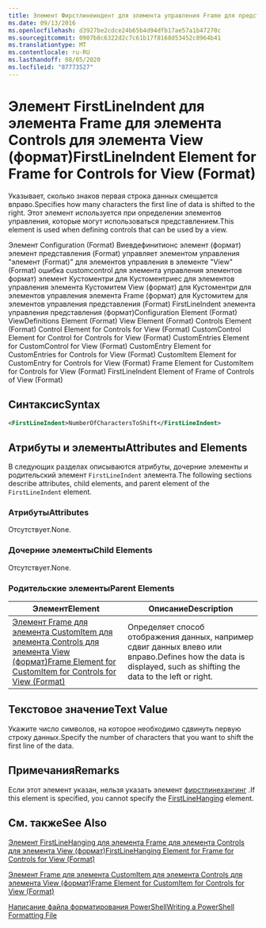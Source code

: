 ```yaml
---
title: Элемент Фирстлинеиндент для элемента управления Frame для представления (формат) | Документация Майкрософт
ms.date: 09/13/2016
ms.openlocfilehash: d3927be2cdce24b65b4d94dfb17ae57a1b47270c
ms.sourcegitcommit: 0907b8c6322d2c7c61b17f8168d53452c8964b41
ms.translationtype: MT
ms.contentlocale: ru-RU
ms.lasthandoff: 08/05/2020
ms.locfileid: "87773527"
---
```

# <a name="firstlineindent-element-for-frame-for-controls-for-view-format"></a><span data-ttu-id="4431b-102">Элемент FirstLineIndent для элемента Frame для элемента Controls для элемента View (формат)</span><span class="sxs-lookup"><span data-stu-id="4431b-102">FirstLineIndent Element for Frame for Controls for View (Format)</span></span>

<span data-ttu-id="4431b-103">Указывает, сколько знаков первая строка данных смещается вправо.</span><span class="sxs-lookup"><span data-stu-id="4431b-103">Specifies how many characters the first line of data is shifted to the right.</span></span> <span data-ttu-id="4431b-104">Этот элемент используется при определении элементов управления, которые могут использоваться представлением.</span><span class="sxs-lookup"><span data-stu-id="4431b-104">This element is used when defining controls that can be used by a view.</span></span>

<span data-ttu-id="4431b-105">Элемент Configuration (Format) Виевдефинитионс элемент (формат) элемент представления (Format) управляет элементом управления "элемент (Format)" для элементов управления в элементе "View" (Format) ошибка customcontrol для элемента управления элементов формат) элемент Кустоментри для Кустоментриес для элементов управления элемента Кустомитем View (формат) для Кустоментри для элементов управления элемента Frame (формат) для Кустомитем для элементов управления представления (Format) FirstLineIndent элемента управления представления (формат)</span><span class="sxs-lookup"><span data-stu-id="4431b-105">Configuration Element (Format) ViewDefinitions Element (Format) View Element (Format) Controls Element (Format) Control Element for Controls for View (Format) CustomControl Element for Control for Controls for View (Format) CustomEntries Element for CustomControl for View (Format) CustomEntry Element for CustomEntries for Controls for View (Format) CustomItem Element for CustomEntry for Controls for View (Format) Frame Element for CustomItem for Controls for View (Format) FirstLineIndent Element of Frame of Controls of View (Format)</span></span>

## <a name="syntax"></a><span data-ttu-id="4431b-106">Синтаксис</span><span class="sxs-lookup"><span data-stu-id="4431b-106">Syntax</span></span>

```xml
<FirstLineIndent>NumberOfCharactersToShift</FirstLineIndent>
```

## <a name="attributes-and-elements"></a><span data-ttu-id="4431b-107">Атрибуты и элементы</span><span class="sxs-lookup"><span data-stu-id="4431b-107">Attributes and Elements</span></span>

<span data-ttu-id="4431b-108">В следующих разделах описываются атрибуты, дочерние элементы и родительский элемент `FirstLineIndent` элемента.</span><span class="sxs-lookup"><span data-stu-id="4431b-108">The following sections describe attributes, child elements, and parent element of the `FirstLineIndent` element.</span></span>

### <a name="attributes"></a><span data-ttu-id="4431b-109">Атрибуты</span><span class="sxs-lookup"><span data-stu-id="4431b-109">Attributes</span></span>

<span data-ttu-id="4431b-110">Отсутствует.</span><span class="sxs-lookup"><span data-stu-id="4431b-110">None.</span></span>

### <a name="child-elements"></a><span data-ttu-id="4431b-111">Дочерние элементы</span><span class="sxs-lookup"><span data-stu-id="4431b-111">Child Elements</span></span>

<span data-ttu-id="4431b-112">Отсутствует.</span><span class="sxs-lookup"><span data-stu-id="4431b-112">None.</span></span>

### <a name="parent-elements"></a><span data-ttu-id="4431b-113">Родительские элементы</span><span class="sxs-lookup"><span data-stu-id="4431b-113">Parent Elements</span></span>

|<span data-ttu-id="4431b-114">Элемент</span><span class="sxs-lookup"><span data-stu-id="4431b-114">Element</span></span>|<span data-ttu-id="4431b-115">Описание</span><span class="sxs-lookup"><span data-stu-id="4431b-115">Description</span></span>|
|-------------|-----------------|
|[<span data-ttu-id="4431b-116">Элемент Frame для элемента CustomItem для элемента Controls для элемента View (формат)</span><span class="sxs-lookup"><span data-stu-id="4431b-116">Frame Element for CustomItem for Controls for View (Format)</span></span>](./frame-element-for-customitem-for-controls-for-view-format.md)|<span data-ttu-id="4431b-117">Определяет способ отображения данных, например сдвиг данных влево или вправо.</span><span class="sxs-lookup"><span data-stu-id="4431b-117">Defines how the data is displayed, such as shifting the data to the left or right.</span></span>|

## <a name="text-value"></a><span data-ttu-id="4431b-118">Текстовое значение</span><span class="sxs-lookup"><span data-stu-id="4431b-118">Text Value</span></span>

<span data-ttu-id="4431b-119">Укажите число символов, на которое необходимо сдвинуть первую строку данных.</span><span class="sxs-lookup"><span data-stu-id="4431b-119">Specify the number of characters that you want to shift the first line of the data.</span></span>

## <a name="remarks"></a><span data-ttu-id="4431b-120">Примечания</span><span class="sxs-lookup"><span data-stu-id="4431b-120">Remarks</span></span>

<span data-ttu-id="4431b-121">Если этот элемент указан, нельзя указать элемент [фирстлинехангинг](./firstlinehanging-element-for-frame-for-controls-for-view-format.md) .</span><span class="sxs-lookup"><span data-stu-id="4431b-121">If this element is specified, you cannot specify the [FirstLineHanging](./firstlinehanging-element-for-frame-for-controls-for-view-format.md) element.</span></span>

## <a name="see-also"></a><span data-ttu-id="4431b-122">См. также</span><span class="sxs-lookup"><span data-stu-id="4431b-122">See Also</span></span>

[<span data-ttu-id="4431b-123">Элемент FirstLineHanging для элемента Frame для элемента Controls для элемента View (формат)</span><span class="sxs-lookup"><span data-stu-id="4431b-123">FirstLineHanging Element for Frame for Controls for View (Format)</span></span>](./firstlinehanging-element-for-frame-for-controls-for-view-format.md)

[<span data-ttu-id="4431b-124">Элемент Frame для элемента CustomItem для элемента Controls для элемента View (формат)</span><span class="sxs-lookup"><span data-stu-id="4431b-124">Frame Element for CustomItem for Controls for View (Format)</span></span>](./frame-element-for-customitem-for-controls-for-view-format.md)

[<span data-ttu-id="4431b-125">Написание файла форматирования PowerShell</span><span class="sxs-lookup"><span data-stu-id="4431b-125">Writing a PowerShell Formatting File</span></span>](./writing-a-powershell-formatting-file.md)
